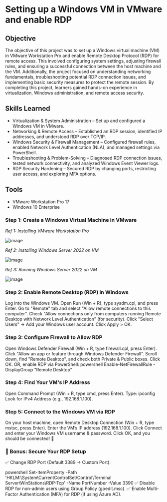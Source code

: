 # Setting up a Windows VM in VMware and enable RDP

## Objective

The objective of this project was to set up a Windows virtual machine (VM) in VMware Workstation Pro and enable Remote Desktop Protocol (RDP) for remote access. This involved configuring system settings, adjusting firewall rules, and ensuring a successful connection between the host machine and the VM. Additionally, the project focused on understanding networking fundamentals, troubleshooting potential RDP connection issues, and implementing basic security measures to protect the remote session. By completing this project, learners gained hands-on experience in virtualization, Windows administration, and remote access security.

## Skills Learned

- Virtualization & System Administration – Set up and configured a Windows VM in VMware.
- Networking & Remote Access – Established an RDP session, identified IP addresses, and understood RDP over TCP/IP.
- Windows Security & Firewall Management – Configured firewall rules, enabled Network Level Authentication (NLA), and managed settings via PowerShell.
- Troubleshooting & Problem-Solving – Diagnosed RDP connection issues, tested network connectivity, and analyzed Windows Event Viewer logs.
- RDP Security Hardening – Secured RDP by changing ports, restricting user access, and exploring MFA options.

## Tools
- VMware Workstation Pro 17
- Windows 10 Enterprise

### Step 1: Create a Windows Virtual Machine in VMware

*Ref 1: Installing VMware Workstation Pro*

![image](https://github.com/user-attachments/assets/8d50b58d-bd21-45a1-9cdf-dc19591fa629)

*Ref 2: Installing Windows Server 2022 on VM*

![image](https://github.com/user-attachments/assets/7988407d-4020-4a82-bf5d-3a92a8e6560f)

*Ref 3: Running Windows Server 2022 on VM*

![image](https://github.com/user-attachments/assets/56abd418-f4c4-4b79-b3be-5a8752899f02)

### Step 2: Enable Remote Desktop (RDP) in Windows
Log into the Windows VM.
Open Run (Win + R), type sysdm.cpl, and press Enter.
Go to "Remote" tab and select "Allow remote connections to this computer".
Check "Allow connections only from computers running Remote Desktop with Network Level Authentication" (for security).
Click "Select Users" → Add your Windows user account.
Click Apply > OK.

### Step 3: Configure Firewall to Allow RDP
Open Windows Defender Firewall (Win + R, type firewall.cpl, press Enter).
Click "Allow an app or feature through Windows Defender Firewall".
Scroll down, find "Remote Desktop", and check both Private & Public boxes.
Click OK.
OR, enable RDP via PowerShell:
powershell
Enable-NetFirewallRule -DisplayGroup "Remote Desktop"

### Step 4: Find Your VM's IP Address
Open Command Prompt (Win + R, type cmd, press Enter).
Type:
ipconfig
Look for IPv4 Address (e.g., 192.168.1.100).

### Step 5: Connect to the Windows VM via RDP
On your host machine, open Remote Desktop Connection (Win + R, type mstsc, press Enter).
Enter the VM’s IP address (192.168.1.100).
Click Connect and enter your Windows VM username & password.
Click OK, and you should be connected! 🎉

### 🔐 Bonus: Secure Your RDP Setup
✅ Change RDP Port (Default 3389 → Custom Port):

powershell
Set-ItemProperty -Path 'HKLM:\System\CurrentControlSet\Control\Terminal Server\WinStations\RDP-Tcp' -Name PortNumber -Value 3390
✅ Disable RDP for non-admin users using Group Policy (gpedit.msc).
✅ Enable Multi-Factor Authentication (MFA) for RDP (if using Azure AD).
